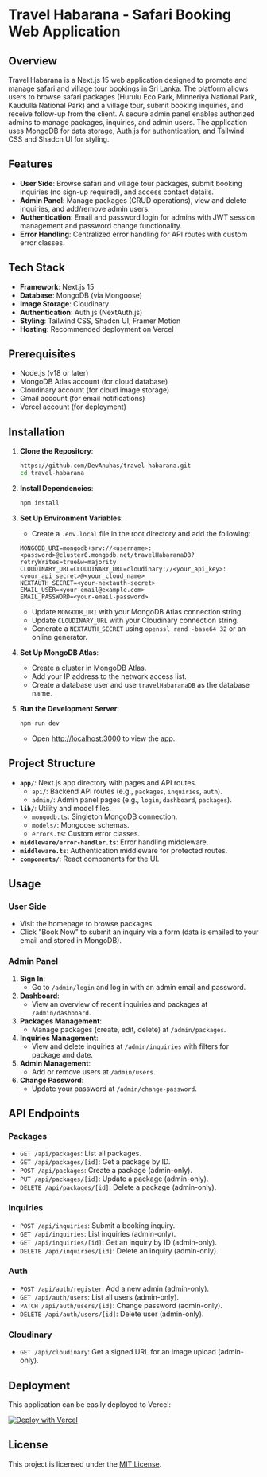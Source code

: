 # Travel Habarana - Safari Booking Web Application

## Overview

Travel Habarana is a Next.js 15 web application designed to promote and manage safari and village tour bookings in Sri Lanka. The platform allows users to browse safari packages (Hurulu Eco Park, Minneriya National Park, Kaudulla National Park) and a village tour, submit booking inquiries, and receive follow-up from the client. A secure admin panel enables authorized admins to manage packages, inquiries, and admin users. The application uses MongoDB for data storage, Auth.js for authentication, and Tailwind CSS and Shadcn UI for styling.

## Features

- **User Side**: Browse safari and village tour packages, submit booking inquiries (no sign-up required), and access contact details.
- **Admin Panel**: Manage packages (CRUD operations), view and delete inquiries, and add/remove admin users.
- **Authentication**: Email and password login for admins with JWT session management and password change functionality.
- **Error Handling**: Centralized error handling for API routes with custom error classes.

## Tech Stack

- **Framework**: Next.js 15
- **Database**: MongoDB (via Mongoose)
- **Image Storage**: Cloudinary
- **Authentication**: Auth.js (NextAuth.js)
- **Styling**: Tailwind CSS, Shadcn UI, Framer Motion
- **Hosting**: Recommended deployment on Vercel

## Prerequisites

- Node.js (v18 or later)
- MongoDB Atlas account (for cloud database)
- Cloudinary account (for cloud image storage)
- Gmail account (for email notifications)
- Vercel account (for deployment)

## Installation

1. **Clone the Repository**:

   ```bash
   https://github.com/DevAnuhas/travel-habarana.git
   cd travel-habarana
   ```

2. **Install Dependencies**:

   ```bash
   npm install
   ```

3. **Set Up Environment Variables**:

   - Create a `.env.local` file in the root directory and add the following:

   ```env
   MONGODB_URI=mongodb+srv://<username>:<password>@cluster0.mongodb.net/travelHabaranaDB?retryWrites=true&w=majority
   CLOUDINARY_URL=CLOUDINARY_URL=cloudinary://<your_api_key>:<your_api_secret>@<your_cloud_name>
   NEXTAUTH_SECRET=<your-nextauth-secret>
   EMAIL_USER=<your-email@example.com>
   EMAIL_PASSWORD=<your-email-password>
   ```

   - Update `MONGODB_URI` with your MongoDB Atlas connection string.
   - Update `CLOUDINARY_URL` with your Cloudinary connection string.
   - Generate a `NEXTAUTH_SECRET` using `openssl rand -base64 32` or an online generator.

4. **Set Up MongoDB Atlas**:

   - Create a cluster in MongoDB Atlas.
   - Add your IP address to the network access list.
   - Create a database user and use `travelHabaranaDB` as the database name.

5. **Run the Development Server**:

   ```bash
   npm run dev
   ```

   - Open [http://localhost:3000](http://localhost:3000) to view the app.

## Project Structure

- **`app/`**: Next.js app directory with pages and API routes.
  - `api/`: Backend API routes (e.g., `packages`, `inquiries`, `auth`).
  - `admin/`: Admin panel pages (e.g., `login`, `dashboard`, `packages`).
- **`lib/`**: Utility and model files.
  - `mongodb.ts`: Singleton MongoDB connection.
  - `models/`: Mongoose schemas.
  - `errors.ts`: Custom error classes.
- **`middleware/error-handler.ts`**: Error handling middleware.
- **`middleware.ts`**: Authentication middleware for protected routes.
- **`components/`**: React components for the UI.

## Usage

### User Side

- Visit the homepage to browse packages.
- Click "Book Now" to submit an inquiry via a form (data is emailed to your email and stored in MongoDB).

### Admin Panel

1. **Sign In**:
   - Go to `/admin/login` and log in with an admin email and password.
2. **Dashboard**:
   - View an overview of recent inquiries and packages at `/admin/dashboard`.
3. **Packages Management**:
   - Manage packages (create, edit, delete) at `/admin/packages`.
4. **Inquiries Management**:
   - View and delete inquiries at `/admin/inquiries` with filters for package and date.
5. **Admin Management**:
   - Add or remove users at `/admin/users`.
6. **Change Password**:
   - Update your password at `/admin/change-password`.

## API Endpoints

### Packages

- `GET /api/packages`: List all packages.
- `GET /api/packages/[id]`: Get a package by ID.
- `POST /api/packages`: Create a package (admin-only).
- `PUT /api/packages/[id]`: Update a package (admin-only).
- `DELETE /api/packages/[id]`: Delete a package (admin-only).

### Inquiries

- `POST /api/inquiries`: Submit a booking inquiry.
- `GET /api/inquiries`: List inquiries (admin-only).
- `GET /api/inquiries/[id]`: Get an inquiry by ID (admin-only).
- `DELETE /api/inquiries/[id]`: Delete an inquiry (admin-only).

### Auth

- `POST /api/auth/register`: Add a new admin (admin-only).
- `GET /api/auth/users`: List all users (admin-only).
- `PATCH /api/auth/users/[id]`: Change password (admin-only).
- `DELETE /api/auth/users/[id]`: Delete user (admin-only).

### Cloudinary

- `GET /api/cloudinary`: Get a signed URL for an image upload (admin-only).

## Deployment

This application can be easily deployed to Vercel:

[![Deploy with Vercel](https://vercel.com/button)](https://vercel.com/new/clone?repository-url=https%3A%2F%2Fgithub.com%2FDevAnuhas%2Ftravel-habarana.git)

## License

This project is licensed under the [MIT License](License.txt).
